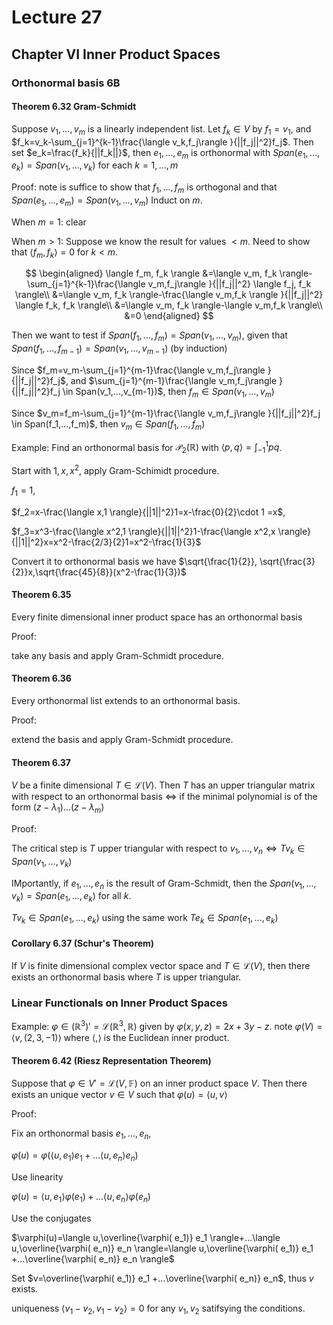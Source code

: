 # Lecture 27

## Chapter VI Inner Product Spaces

### Orthonormal basis 6B

#### Theorem 6.32 Gram-Schmidt

Suppose $v_1,...,v_m$ is a linearly independent list. Let $f_k\in V$ by $f_1=v_1$, and $f_k=v_k-\sum_{j=1}^{k-1}\frac{\langle v_k,f_j\rangle }{||f_j||^2}f_j$. Then set $e_k=\frac{f_k}{||f_k||}$, then $e_1,...,e_m$ is orthonormal with $Span(e_1,...,e_k)=Span(v_1,...,v_k)$ for each $k=1,...,m$

Proof:  note is suffice to show that $f_1,...,f_m$ is orthogonal and that $Span(e_1,...,e_m)=Span(v_1,...,v_m)$ Induct on $m$.

When $m=1$: clear

When $m>1$: Suppose we know the result for values $< m$. Need to show that $\langle f_m,f_k\rangle =0$ for $k<m$.

$$
\begin{aligned}
\langle f_m, f_k \rangle &=\langle v_m, f_k \rangle-\sum_{j=1}^{k-1}\frac{\langle v_m,f_j\rangle }{||f_j||^2} \langle f_j, f_k \rangle\\
&=\langle v_m, f_k \rangle-\frac{\langle v_m,f_k \rangle }{||f_j||^2} \langle f_k, f_k \rangle\\
&=\langle v_m, f_k \rangle-\langle v_m,f_k \rangle\\
&=0
\end{aligned}
$$

Then we want to test if $Span(f_1,...,f_m)=Span(v_1,...,v_m)$, given that $Span(f_1,...,f_{m-1})=Span(v_1,...,v_{m-1})$ (by induction)

Since $f_m=v_m-\sum_{j=1}^{m-1}\frac{\langle v_m,f_j\rangle }{||f_j||^2}f_j$, and $\sum_{j=1}^{m-1}\frac{\langle v_m,f_j\rangle }{||f_j||^2}f_j \in Span(v_1,...,v_{m-1})$, then $f_m\in Span(v_1,...,v_m)$

Since $v_m=f_m-\sum_{j=1}^{m-1}\frac{\langle v_m,f_j\rangle }{||f_j||^2}f_j \in Span(f_1,...,f_m)$, then $v_m\in Span(f_1,...,f_m)$

Example: Find an orthonormal basis for $\mathscr{P}_2(\mathbb{R})$ with $\langle p,q \rangle=\int^1_{-1}pq$.

Start with $1,x,x^2$, apply Gram-Schimidt procedure.
  
$f_1=1$,

$f_2=x-\frac{\langle x,1 \rangle}{||1||^2}1=x-\frac{0}{2}\cdot 1 =x$,

$f_3=x^3-\frac{\langle x^2,1 \rangle}{||1||^2}1-\frac{\langle x^2,x \rangle}{||1||^2}x=x^2-\frac{2/3}{2}1=x^2-\frac{1}{3}$

Convert it to orthonormal basis we have $\sqrt{\frac{1}{2}}, \sqrt{\frac{3}{2}}x,\sqrt{\frac{45}{8}}(x^2-\frac{1}{3})$
 
#### Theorem 6.35

Every finite dimensional inner product space has an orthonormal basis

Proof:

take any basis and apply Gram-Schmidt procedure.

#### Theorem 6.36

Every orthonormal list extends to an orthonormal basis.

Proof:

extend the basis and apply Gram-Schmidt procedure.

#### Theorem 6.37

$V$ be a finite dimensional $T\in \mathscr{L}(V)$. Then $T$ has an upper triangular matrix with respect to an orthonormal basis $\iff$ if the minimal polynomial is of the form $(z-\lambda_1)\dots (z-\lambda_m)$

Proof:

The critical step is $T$ upper triangular with respect to $v_1,...,v_n\iff Tv_k\in Span(v_1,...,v_k)$

IMportantly, if $e_1,...,e_n$ is the result of Gram-Schmidt, then the $Span(v_1,...,v_k)=Span(e_1,...,e_k)$ for all $k$.

$Tv_k\in Span(e_1,...,e_k)$ using the same work $Te_k\in Span(e_1,...,e_k)$

#### Corollary 6.37 (Schur's Theorem)

If $V$ is finite dimensional complex vector space and $T\in \mathscr{L}(V)$, then there exists an orthonormal basis where $T$ is upper triangular.

### Linear Functionals on Inner Product Spaces

Example: $\varphi\in (\mathbb{R}^3)'=\mathscr{L}(\mathbb{R}^3,\mathbb{R})$ given by $\varphi(x,y,z)=2x+3y-z$. note $\varphi(V)=\langle v,(2,3,-1)\rangle$ where $\langle,\rangle$ is the Euclidean inner product.

#### Theorem 6.42 (Riesz Representation Theorem)

Suppose that $\varphi\in V'=\mathscr{L}(V,\mathbb{F})$ on an inner product space $V$. Then there exists an unique vector $v\in V$ such that $\varphi(u)=\langle u, v\rangle$

Proof:

Fix an orthonormal basis $e_1,...,e_n$, 

$\varphi(u)=\varphi(\langle u,e_1 \rangle e_1+...\langle u,e_n \rangle e_n)$

Use linearity 

$\varphi(u)=\langle u,e_1 \rangle\varphi( e_1)+...\langle u,e_n \rangle \varphi(e_n)$

Use the conjugates

$\varphi(u)=\langle u,\overline{\varphi( e_1)} e_1 \rangle+...\langle u,\overline{\varphi( e_n)} e_n \rangle=\langle u,\overline{\varphi( e_1)} e_1 +...\overline{\varphi( e_n)} e_n \rangle$

Set $v=\overline{\varphi( e_1)} e_1 +...\overline{\varphi( e_n)} e_n$, thus $v$ exists.

uniqueness $\langle v_1-v_2,v_1-v_2 \rangle=0$ for any $v_1,v_2$ satifsying the conditions.
